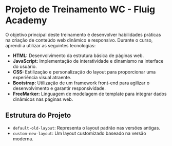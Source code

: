 # Projeto de Treinamento WC - Fluig Academy

O objetivo principal deste treinamento é desenvolver habilidades práticas na criação de conteúdo web dinâmico e responsivo. Durante o curso, aprendi a utilizar as seguintes tecnologias:

- **HTML:** Desenvolvimento da estrutura básica de páginas web.
- **JavaScript:** Implementação de interatividade e dinamismo na interface do usuário.
- **CSS:** Estilização e personalização do layout para proporcionar uma experiência visual atraente.
- **Bootstrap:** Utilização de um framework front-end para agilizar o desenvolvimento e garantir responsividade.
- **FreeMarker:** Linguagem de modelagem de template para integrar dados dinâmicos nas páginas web.

## Estrutura do Projeto

- `default-old-layout`: Representa o layout padrão nas versões antigas.
- `custom-new-layout`: Um layout customizado baseado na versão moderna.
